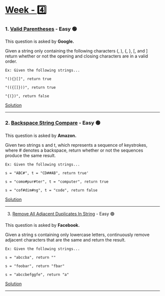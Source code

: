 # [Week - 4️⃣]()

### 1. [Valid Parentheses](https://leetcode.com/problems/valid-parentheses/) - Easy 🟢

This question is asked by **Google.**

Given a string only containing the following characters (, ), {, }, [, and ] return whether or not the opening and closing characters are in a valid order. 

    Ex: Given the following strings...
    
    "(){}[]", return true
    
    "(({[]}))", return true
    
    "{(})", return false


[Solution](https://github.com/AlbusDracoSam/DailyByte/blob/main/Week%20-%204%20Stacks%20%26%20Queues/1.%20Valid%20Parentheses.java)

***

### 2. [Backspace String Compare](https://leetcode.com/problems/backspace-string-compare/) - Easy 🟢

This question is asked by **Amazon.**

Given two strings s and t, which represents a sequence of keystrokes, where # denotes a backspace, return whether or not the sequences produce the same result. 

    Ex: Given the following strings...
    
    s = "ABC#", t = "CD##AB", return true'
    
    s = "como#pur#ter", t = "computer", return true
    
    s = "cof#dim#ng", t = "code", return false
    
[Solution](https://github.com/AlbusDracoSam/DailyByte/blob/main/Week%20-%204%20Stacks%20%26%20Queues/2.%20Backspace%20String%20Compare.java)

***

3. [Remove All Adjacent Duplicates In String](https://leetcode.com/problems/remove-all-adjacent-duplicates-in-string/) - Easy 🟢

This question is asked by **Facebook.**

Given a string s containing only lowercase letters, continuously remove adjacent characters that are the same and return the result. 

    Ex: Given the following strings...
    
    s = "abccba", return ""
    
    s = "foobar", return "fbar"
    
    s = "abccbefggfe", return "a"
    
[Solution](https://github.com/AlbusDracoSam/DailyByte/blob/main/Week%20-%204%20Stacks%20%26%20Queues/3.%20Remove%20All%20Adjacent%20Duplicates%20In%20String.java)

***


